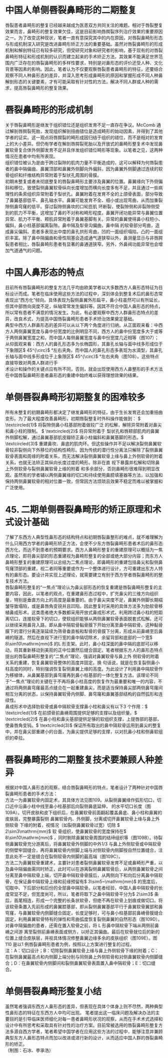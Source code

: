 # 中国人单侧唇裂鼻畸形的二期整复  
唇裂患者鼻畸形的整复已经越来越成为医患双方共同关注的难题。相对于唇裂整复效果而言，鼻畸形的整复效果欠佳，这是目前影响唇腭裂序列治疗效果的重要原因之一。为了改变这种现状，笔者一直有意探究其中的内在原因，对唇裂鼻畸形形态与形成机制深入研究是改进鼻畸形矫正方法的重要基础。虽然对唇裂鼻畸形的形成机制和解剖特征已有较多研究，但受研究对象和研究者的影响，基于现有的对唇裂鼻畸形特征和形成机制的认识而建立起来的手术矫正方法，其效果不能满足世界范围内广泛存在的唇裂鼻畸形的多样性要求，特别是对鼻形态的评价还受人种、文化背景等因素的影响。因此，笔者认为不仅要观察唇裂患者鼻畸形的特征，还要结合观察不同人种鼻形态的差异，并深入思考形成鼻畸形的原因和掌握形成不同人种鼻解剖形态的关键要素，才有可能采取有针对性的方法，解决不同人群或人种的需求，提高唇裂鼻畸形的整复效果。  
#  唇裂鼻畸形的形成机制  
关于唇裂鼻畸形是继发于组织错位还是组织发育不足一直存在争议。McComb 通过解剖唇腭裂死胎，发现组织解剖扭曲错位是造成畸形的始动因素，并得到了其他学者的证实。这一观点将唇腭裂的畸形成因归结于组织的错位，而不是相对的发育上的大小差异。但仍有学者在解剖唇腭裂死胎以及开放式的鼻畸形整复术中发现鼻翼软骨复合体外侧脚发育不足并且伴发组织错位畸形等现象。以笔者之见，这两种情况在患者中均有所表现。  
组织错位被认为是由于跨过裂隙的肌肉力量不平衡造成的，这可以解释为何唇裂患者的鼻中隔偏曲、鼻翼顶部和鼻翼外侧脚向外偏斜，因为鼻翼外侧脚通过连续的软骨组织和纤维结构异常附着于梨状孔周围的骨膜。  
初期未整复或者未彻底整复的唇裂鼻畸形主要涉及鼻翼的位置。鼻翼缘向下外侧偏斜和移位，致使裂侧鼻翼软骨纵向长度增加而横向长度多有不足，并且通过一些病理性的条索组织异常附着于梨状孔。鼻翼附着在发育不全的上颌骨表面，部分导致了鼻翼基部低平、鼻孔轴水平。鼻翼可能发育不全、细小或出现弯曲，从而加重裂隙侧鼻穹窿的低平。穿过裂隙侧鼻坎的口轮匝肌 环断裂，使裂隙侧和非裂隙侧受到的肌力不平衡，这增加了鼻的不对称和畸形程度。鼻翼开闭功能异常与鼻翼位置异常、肌力不平衡、颊肌异常附着于鼻翼基脚有关。异常的鼻翼使得鼻小柱短小、偏斜，鼻小柱基部偏离裂隙。鼻中隔及犁骨沟偏曲，鼻中隔 的软骨部分弯曲，造成鼻尖偏斜。患者多表现出中度的鼻孔拱形弯曲，凹的一面组织塌陷，凸的一面组织丰富。除了鼻中隔偏曲和骨性阻塞会造成通气道狭窄以外，鼻测量显示与非唇腭裂患者相比，唇裂鼻畸形患者有显著的鼻通道狭窄。另外，外鼻阀功能异常也会增加气道通气的问题。  
#  中国人鼻形态的特点  
目前所有唇裂鼻畸形的整复方法几乎均由欧美学者以大多数西方人鼻形态特征为目标设计而成。笔者在临床使用这些方法的过程中，深刻体会到整复术后的鼻形态常表现出“西方化”倾向。具体表现为裂侧鼻翼外形扁平，鼻小柱虽然可以有所延长，但其中部唇向突度不足，纵轴常常发生偏斜等。因其不符合中国人鼻形态的特点，所以常有患者不满意的情况发生。为此，有必要观察中西方人群鼻形态特点的差异，改良术式，为提高中国唇裂鼻畸形患者手术矫治效果奠定基础。  
典型中西方人群鼻形态的差异可以从以下两个角度进行归纳。从正面观来看：中西方人两侧鼻翼宽度与鼻中份宽度的比例明显不同，西方人的鼻中份宽度多大于或等于两侧鼻翼宽度之和，而中国人每侧鼻翼宽度与鼻中份宽度几近相等（图107）；从仰面观来看：西方人的鼻孔形态多为长椭圆形，其鼻孔长轴与面中线多形成位于下象限区$ 45^{\circ}$    °左右夹角，而中国人的鼻孔形态多表现为水滴型，其鼻孔长轴与面中线多形成位于上象限区$ 45^{\circ}$    °左右夹角（图108）。这些特点直接导致对两类人群进行手  
术设计和操作的关键点应有所不同，否则，就会出现使用西方人鼻整形的手术方法在中国唇裂鼻畸形患者鼻形态的重建中始终难以获得理想效果的结果。  
#  单侧唇裂鼻畸形初期整复的困难较多  
所有未整复的初期鼻畸形都决定了继发鼻畸形的特征，由于生长发育还会加重扭曲变形。为了最大程度改善鼻畸形，初期唇裂整复时外科操作能做到： $ \textcircled{1}$     将裂隙侧鼻小柱基部附着做较广泛 的松解，解除异常附着对鼻尖和鼻小柱的限制。 $ \textcircled{2}$     将异常附着于 梨状孔和唇颊部肌肉的鼻翼外侧脚松解，通过鼻翼基部肌皮瓣矫正鼻小柱偏斜和鼻翼基脚的形态。$ \textcircled{3}$    重建鼻坎、鼻底的肌肉环。但这些操作并不足以解决裂侧鼻翼软骨较非裂侧向下外移位的结构性畸形。因为传统的潜行性分离法只解除了裂侧鼻翼软骨表面和周缘的附着关系，而无法解决裂侧鼻翼软骨上缘与鼻上外侧软骨的附着关系，也就无法矫正其纵向长度过度的畸形。除非在直 视下暴露并松解和切除鼻上外侧软骨与裂侧鼻翼软骨上缘的附着 和多余部分，否则鼻畸形很难得到明显改观。虽然有的学者辅以两侧鼻翼缘的切口和持续使用鼻腔填塞器等方法，以加强和保持两侧鼻翼软骨的相对位置一致，但常因方法烦琐且效果不稳定而难以被掌握和广泛使用。  
# 45. 二期单侧唇裂鼻畸形的矫正原理和术式设计基础  
了解了东西方人典型性鼻形态的结构特点和初期唇裂鼻整形的难点，就不难理解为什么只用西方学者的鼻畸形矫正方法，会使不少东方唇裂鼻畸形患者术后的鼻形态西方化，而达不到患者的预期要求。西方人鼻畸形整复的重建原理可以概括为一焦点理论，即将鼻尖部的形态重建视为鼻畸形整复的全部或绝大部分内容；而东方人鼻畸形整复的重建原理可以总结为二焦点理论，即鼻畸形的重建包括鼻尖和裂侧鼻穹窿顶部的重建，视二者同等重要或作为一个整体进行设计，方可重建出东方人特有的鼻形态。要设计并实现上述理论，就需要建立有别于西方学者唇裂鼻畸形的整复技术方法。  
唇裂鼻畸形整复的“一焦点”理论认为鼻尖部形态的恢复重建是唇裂鼻畸形整复的主要内容，因此，以笔者的观点，在重建鼻形态过程中，扩充鼻尖的三维方向组织量，特别是垂直方向上的高度是最重要的。由于鼻尖突度不足，鼻翼外侧脚长期褶皱导致塌陷，或是鼻唇角变锐并且凹陷，因此整复时采用的具体方法多为肋软骨移植鼻成形术。这类患者绝大多数都采用开放式鼻成形术式，利用跨过鼻小柱的短距离切口，连接软骨下的切口，使软组织能够从两侧鼻翼软骨表面脱套式松解。还可以继续采用鼻背入路，即从鼻中隔软骨黏骨膜下开始分离至鼻中隔软骨。这种黏骨膜下的潜行分离逐渐延续为筛骨垂直板和犁骨的骨膜下分离，形成从前鼻嵴至后鼻嵴的隧道。然后在直视下进行宽的鼻中隔切除术，余留背部和底部的一个宽$ 8\sim10\mathrm{mm}$     的L 形支架。此时，鼻小柱深面的鼻中隔的底部可以移动，将其重新移动到美观的正中位置然后缝合固定。笔者根据东方人的鼻形态特点提出的唇裂鼻畸形整复的“二焦点”理论，强调对鼻翼软骨与鼻上外 侧软骨的附着关系的重建，恢复鼻翼软骨整体的高度并固定。换 句话说，就是在恢复裂侧鼻小柱高度的同时，特别强调恢复裂侧鼻翼上缘的高度。为此设计了利用鼻中隔软骨作为移植体，从鼻翼基部到鼻穹窿再到鼻小柱基部的一体化整复方法。该理论不同于“一焦点”理论的关键在于不再将鼻小柱高度的恢复作为最重要和唯一的内容，不通过将两侧鼻穹窿最高点缝合在一起重建鼻尖，而是适当保持鼻尖部两侧鼻穹窿间相互分离的状态，以保持鼻翼软骨内侧脚、鼻穹窿和鼻翼基部结构的自然弧形和连续性。  
鼻成形术中选择肋软骨或鼻中隔软骨支撑鼻小柱和鼻尖有以下3 个作用：$ \textcircled{1}$    在前颌骨前鼻嵴周围提供足够的支撑以及组织量。$ \textcircled{2}$    在鼻小柱和鼻尖基部提供足够的软组织支撑，上提唇部的基部，使鼻唇角变钝。$ \textcircled{3}$    保证所有取出的鼻中隔软骨运用到鼻尖的整复中，并在鼻尖部重建小的台面，为鼻尖提供足够的支撑，以对抗鼻小柱和侧鼻软组织的牵拉。  
#  唇裂鼻畸形的二期整复技术要兼顾人种差异  
根据对中国人鼻形态的观察，结合唇裂鼻畸形的特点，笔者设计了两种针对中国唇裂鼻畸形患者的手术方法：  
方法一为鼻翼软骨内固定术，其具体方法见图109。从裂侧鼻翼缘作弧形切口，切口近中沿鼻小柱中线至鼻小柱基部后向裂侧鼻底延伸， 的水平切口长度（图109A）。切开皮肤和皮下组织后，在鼻翼软骨前面翻起覆盖鼻底、鼻小柱和鼻翼的皮肤层，完整暴露裂侧 鼻翼软骨内、外侧脚，分离或切开鼻翼软骨上缘与鼻上外侧软骨 下缘的附着，视情况（如裂侧鼻翼软骨过宽）切除 $ 2\sim3\mathrm{mm}$      软 骨组织，使鼻翼软骨的宽度保持在$ 8\sim10\mathrm{mm}$    ，同时剔除鼻翼软骨周围的结缔组织等（图109B）。待裂侧鼻翼软骨充分游离后，将鼻翼软骨外侧脚的中外1/3 与鼻上外侧软骨或中隔软骨的侧壁牢固缝合，再将鼻翼软骨内侧脚上端与对侧软骨内侧脚按自然位置缝合，注意此处不一定是缝合在裂侧软骨内侧脚的最高端（图109C）。  
方法二为鼻翼软骨重建术，主要针对患者裂侧鼻翼软骨发育不足或鼻畸形严重，以及鼻中隔偏曲需同时矫正，此时可以在游离裂侧鼻翼软骨后，从两侧鼻翼软骨之间分离至鼻中隔软骨上端，切开鼻中隔软骨骨膜后，从两侧向下和向后分离鼻中隔软骨，在保证鼻中隔软骨上缘和前缘预留有$ 3\sim5~\mathrm{mm}$     的宽度后，切取中、下后部分和后份的全部鼻中隔软骨。以笔者经验，中国人鼻中隔软骨的长度常显不足，但宽度尚可，所以，笔者将取下之鼻中隔软骨平分为$ 2\sim3$  条后，首尾相连，形成一个完整的长条状软骨，但绝不再在软骨上划痕或做切口。将该软骨条置入先前形成的鼻翼腔基部，即从裂侧鼻翼基部平行于鼻翼软骨翼部和鼻穹窿，与鼻翼软骨内侧脚缝合固定，长度足够时，可与鼻小柱基部前鼻嵴骨膜缝合固定，利用鼻翼软骨特有的弹性和弯曲弧度恢复裂侧鼻翼的自然形态（图109D）。对鼻中隔偏曲的患者，还需在置入软骨之前，将 L  形鼻中隔软骨下端从两侧前鼻嵴之间游 离至裂侧前鼻嵴表面或侧方，以矫正其偏曲。最后在软骨就位后的新的位置上缝合皮肤层，并视具体情况修整鼻翼边缘多余的皮肤组织（图109E）。图110 是以1 例唇裂鼻畸形患者为例，按照以上方案进行整复的过程。  
注：A：切口设计；B：切除裂侧鼻翼软骨上缘与鼻上外侧软骨下缘的附着；C：在裂侧鼻翼最高点和内侧脚上端分别与同侧鼻上外侧软骨和对侧鼻翼软骨内侧脚缝合；D：在鼻翼软骨内侧脚间和裂侧鼻翼软骨表面置入鼻中隔软骨；E：切口缝合。  
#  单侧唇裂鼻畸形整复小结  
虽然笔者强调东西方人鼻形态的差异，但表现在具体个体身上则不尽然，两种典型性鼻形态的特征在东西方人中均可出现。 笔者提出这一临床问题及解决办法的主要目的是引导临床医师细化对每一患者鼻畸形状况的观察，从而在手术术式选择和设计中有所思考和采取具有针对性的治疗方案。目前常被选用的唇裂鼻畸形整复方法多源自西方学者，笔者希望中国学者在应用这些方法的过程中，能够注意并兼顾典型东方人鼻形态特点而加以改进或进行新的设计，从而适应中国人群的唇裂鼻畸形的矫正。  
（制图：石冰、李承浩）  